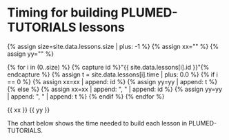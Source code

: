 # Timing for building PLUMED-TUTORIALS lessons

{% assign size=site.data.lessons.size | plus: -1 %}
{% assign xx="" %}
{% assign yy="" %}

{% for i in (0..size) %}
  {% capture id %}"{{ site.data.lessons[i].id }}"{% endcapture %}
  {% assign t = site.data.lessons[i].time | plus: 0.0 %}
  {% if i == 0 %}
     {% assign xx=xx | append: id %} 
     {% assign yy=yy | append: t %}
  {% else %}
     {% assign xx=xx | append: ", " | append: id %}
     {% assign yy=yy | append: ", " | append: t %} 
  {% endif %}
{% endfor %}

{{ xx }}
{{ yy }}

The chart below shows the time needed to build each lesson in PLUMED-TUTORIALS.

<canvas id="myChart" style="width:100%;"></canvas>

<script>
var xValues = [ {{ xx }} ];
var yValues = [ {{ yy }} ];
// do sorting in descending order based on yValues
//1) combine the arrays:
var list = [];
for (var j = 0; j < xValues.length; j++) 
    list.push({'x': xValues[j], 'y': yValues[j]});
//2) sort:
list.sort(function(a, b) {
    return ((a.y > b.y) ? -1 : ((a.y == b.y) ? 0 : 1));
});
//3) separate them back out:
for (var k = 0; k < list.length; k++) {
    xValues[k] = list[k].x;
    yValues[k] = list[k].y;
} 
var barColors = "green";

new Chart("myChart", {
  type: "horizontalBar",
  data: {
    labels: xValues,
    datasets: [{
      backgroundColor: barColors,
      data: yValues
    }]
  },
  options: {
    maintainAspectRatio: false,
    legend: {display: false},
    title: {
      display: true,
      text: "Build time (s)"
    }
  }
});
</script>

